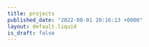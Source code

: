 ```yaml
---
title: projects
published_date: "2022-08-01 20:16:13 +0000"
layout: default.liquid
is_draft: false
---
```


